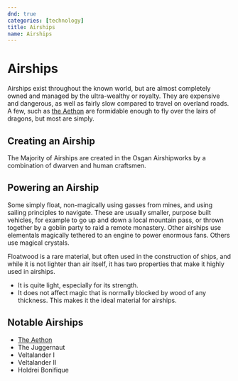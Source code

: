 ```yaml
---
dnd: true
categories: [technology]
title: Airships
name: Airships
---
```


# Airships
Airships exist throughout the known world, but are almost completely owned and managed by the ultra-wealthy or royalty.  They are expensive and dangerous, as well as fairly slow compared to travel on overland roads.  A few, such as [the Aethon](../objects/the_aethon.md) are formidable enough to fly over the lairs of dragons, but most are simply.

## Creating an Airship
The Majority of Airships are created in the Osgan Airshipworks by a combination of dwarven and human craftsmen.

## Powering an Airship
Some simply float, non-magically using gasses from mines, and using sailing principles to navigate.  These are usually smaller, purpose built vehicles, for example to go up and down a local mountain pass, or thrown together by a goblin party to raid a remote monastery.  Other airships use elementals magically tethered to an engine to power enormous fans.  Others use magical crystals.

Floatwood is a rare material, but often used in the construction of ships, and while it is not lighter than air itself, it has two properties that make it highly used in airships.  
* It is quite light, especially for its strength.  
* It does not affect magic that is normally blocked by wood of any thickness.
This makes it the ideal material for airships.

## Notable Airships
* [The Aethon](../objects/the-aethon)
* The Juggernaut
* Veltalander I
* Veltalander II
* Holdrei Bonifique
